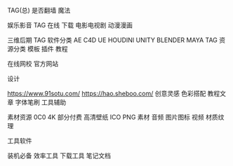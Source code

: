 TAG(总)
是否翻墙 魔法







娱乐影音
TAG 在线 下载
电影电视剧
动漫漫画




三维后期
TAG 软件分类 AE C4D UE HOUDINI UNITY BLENDER MAYA
TAG 资源分类 模板 插件 教程

在线网校
官方网站



设计 

https://www.91sotu.com/
https://hao.sheboo.com/
创意灵感 色彩搭配 教程文章  字体笔刷 工具辅助


素材资源
0C0 4K 部分付费 高清壁纸 ICO PNG
素材 音频 图片图标 视频 材质纹理



工具软件

装机必备
效率工具
下载工具
笔记文档

